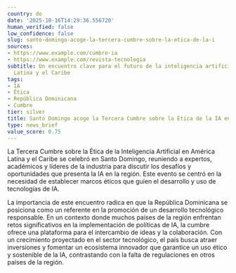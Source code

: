```yaml
---
country: do
date: '2025-10-16T14:29:36.556720'
human_verified: false
low_confidence: false
slug: santo-domingo-acoge-la-tercera-cumbre-sobre-la-etica-de-la-i
sources:
- https://www.example.com/cumbre-ia
- https://www.example.com/revista-tecnologia
subtitle: Un encuentro clave para el futuro de la inteligencia artificial en América
  Latina y el Caribe
tags:
- IA
- Ética
- República Dominicana
- Cumbre
tier: silver
title: Santo Domingo acoge la Tercera Cumbre sobre la Ética de la IA en ALC
type: news_brief
value_score: 0.75
---
```


<p>La Tercera Cumbre sobre la Ética de la Inteligencia Artificial en América Latina y el Caribe se celebró en Santo Domingo, reuniendo a expertos, académicos y líderes de la industria para discutir los desafíos y oportunidades que presenta la IA en la región. Este evento se centró en la necesidad de establecer marcos éticos que guíen el desarrollo y uso de tecnologías de IA.</p><p>La importancia de este encuentro radica en que la República Dominicana se posiciona como un referente en la promoción de un desarrollo tecnológico responsable. En un contexto donde muchos países de la región enfrentan retos significativos en la implementación de políticas de IA, la cumbre ofrece una plataforma para el intercambio de ideas y la colaboración. Con un crecimiento proyectado en el sector tecnológico, el país busca atraer inversiones y fomentar un ecosistema innovador que garantice un uso ético y sostenible de la IA, contrastando con la falta de regulaciones en otros países de la región.</p>